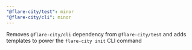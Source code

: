```yaml
---
"@flare-city/test": minor
"@flare-city/cli": minor
---
```


Removes `@flare-city/cli` dependency from `@flare-city/test` and adds templates to power the `flare-city init` CLI command
